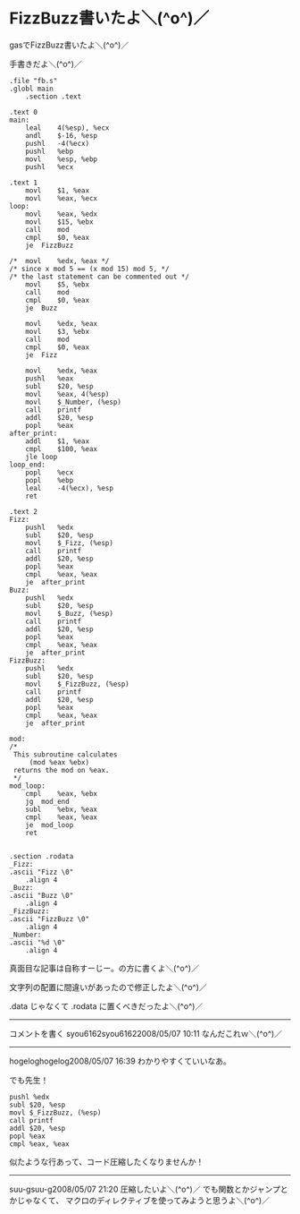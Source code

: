 # FizzBuzz書いたよ＼(^o^)／

gasでFizzBuzz書いたよ＼(^o^)／

手書きだよ＼(^o^)／

```
.file "fb.s"
.globl main
	.section .text

.text 0
main:
	leal	4(%esp), %ecx
	andl	$-16, %esp
	pushl	-4(%ecx)
	pushl	%ebp
	movl	%esp, %ebp
	pushl	%ecx

.text 1
	movl	$1, %eax
	movl	%eax, %ecx
loop:
	movl	%eax, %edx
	movl	$15, %ebx
	call	mod
	cmpl	$0, %eax
	je	FizzBuzz

/*	movl	%edx, %eax */
/* since x mod 5 == (x mod 15) mod 5, */
/* the last statement can be commented out */
	movl	$5, %ebx
	call	mod
	cmpl	$0, %eax
	je	Buzz

	movl	%edx, %eax
	movl	$3, %ebx
	call	mod
	cmpl	$0, %eax
	je	Fizz

	movl	%edx, %eax
	pushl	%eax
	subl	$20, %esp
	movl	%eax, 4(%esp)
	movl	$_Number, (%esp)
	call	printf
	addl	$20, %esp
	popl	%eax
after_print:
	addl	$1, %eax
	cmpl	$100, %eax
	jle	loop
loop_end:
	popl	%ecx
	popl	%ebp
	leal	-4(%ecx), %esp
	ret

.text 2
Fizz:
	pushl	%edx
	subl	$20, %esp
	movl	$_Fizz, (%esp)
	call	printf
	addl	$20, %esp
	popl	%eax
	cmpl	%eax, %eax
	je	after_print
Buzz:
	pushl	%edx
	subl	$20, %esp
	movl	$_Buzz, (%esp)
	call	printf
	addl	$20, %esp
	popl	%eax
	cmpl	%eax, %eax
	je	after_print
FizzBuzz:
	pushl	%edx
	subl	$20, %esp
	movl	$_FizzBuzz, (%esp)
	call	printf
	addl	$20, %esp
	popl	%eax
	cmpl	%eax, %eax
	je	after_print

mod:
/*
 This subroutine calculates
	 (mod %eax %ebx)
 returns the mod on %eax.
 */
mod_loop:
	cmpl	%eax, %ebx
	jg	mod_end
	subl	%ebx, %eax
	cmpl	%eax, %eax
	je	mod_loop
	ret


.section .rodata
_Fizz:	
.ascii "Fizz \0"
	.align 4
_Buzz:	
.ascii "Buzz \0"
	.align 4
_FizzBuzz:	
.ascii "FizzBuzz \0"
	.align 4
_Number:
.ascii "%d \0"
	.align 4
```

真面目な記事は自称すーじー。の方に書くよ＼(^o^)／

文字列の配置に間違いがあったので修正したよ＼(^o^)／

.data じゃなくて .rodata に置くべきだったよ＼(^o^)／

----

コメントを書く
syou6162syou61622008/05/07 10:11
なんだこれｗ＼(^o^)／

----

hogeloghogelog2008/05/07 16:39
わかりやすくていいなあ。

でも先生！

```
pushl %edx
subl $20, %esp
movl $_FizzBuzz, (%esp)
call printf
addl $20, %esp
popl %eax
cmpl %eax, %eax
```

似たような行あって、コード圧縮したくなりませんか！

----

suu-gsuu-g2008/05/07 21:20
圧縮したいよ＼(^o^)／
でも関数とかジャンプとかじゃなくて、
マクロのディレクティブを使ってみようと思うよ＼(^o^)／
